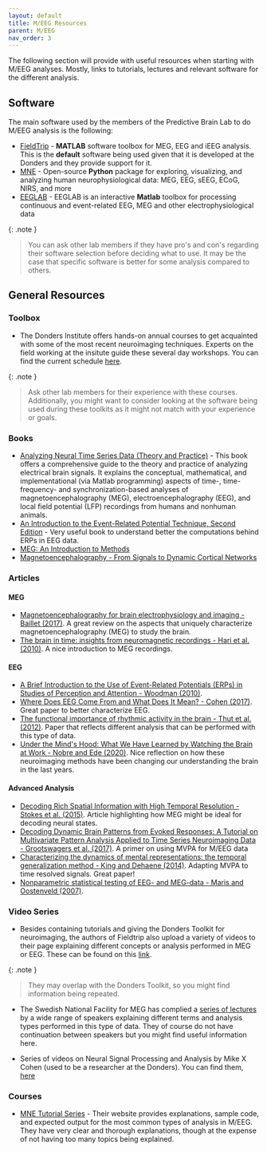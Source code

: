 ```yaml
---
layout: default
title: M/EEG Resources
parent: M/EEG
nav_order: 3
---
```


The following section will provide with useful resources when starting with M/EEG analyses. Mostly, links to tutorials, lectures and relevant software for the different analysis.

## Software

The main software used by the members of the Predictive Brain Lab to do M/EEG analysis is the following:
* [FieldTrip](https://www.fieldtriptoolbox.org/) - **MATLAB** software toolbox for MEG, EEG and iEEG analysis. This is the **default** software being used given that it is developed at the Donders and they provide support for it.
* [MNE](https://mne.tools/stable/index.html#) - Open-source **Python** package for exploring, visualizing, and analyzing human neurophysiological data: MEG, EEG, sEEG, ECoG, NIRS, and more
* [EEGLAB](https://sccn.ucsd.edu/eeglab/index.php) - EEGLAB is an interactive **Matlab** toolbox for processing continuous and event-related EEG, MEG and other electrophysiological data

{: .note }
> You can ask other lab members if they have pro's and con's regarding their software selection before deciding what to use. It may be the case that specific software is better for some analysis compared to others. 

## General Resources

### Toolbox
 - The Donders Institute offers hands-on annual courses to get acquainted with some of the most recent neuroimaging techniques. Experts on the field working at the insitute guide these several day workshops. 
You can find the current schedule [here](https://www.ru.nl/en/donders-institute/services/donders-toolkits).

{: .note }
> Ask other lab members for their experience with these courses. Additionally, you might want to consider looking at the software being used during these toolkits as it might not match with your experience or goals.

### Books
* [Analyzing Neural Time Series Data (Theory and Practice)](https://mitpress.mit.edu/9780262019873/analyzing-neural-time-series-data/)  - This book offers a comprehensive guide to the theory and practice of analyzing electrical brain signals. It explains the conceptual, mathematical, and implementational (via Matlab programming) aspects of time-, time-frequency- and synchronization-based analyses of magnetoencephalography (MEG), electroencephalography (EEG), and local field potential (LFP) recordings from humans and nonhuman animals.
* [An Introduction to the Event-Related Potential Technique, Second Edition](https://mitpress.mit.edu/9780262525855/an-introduction-to-the-event-related-potential-technique/) - Very useful book to understand better the computations behind ERPs in EEG data.
* [MEG: An Introduction to Methods](https://academic.oup.com/book/9980)
* [Magnetoencephalography - From Signals to Dynamic Cortical Networks](https://link.springer.com/book/10.1007/978-3-642-33045-2)

### Articles
#### MEG
* [Magnetoencephalography for brain electrophysiology and imaging - Baillet (2017)](https://www.nature.com/articles/nn.4504). A great review on the aspects that uniquely characterize magnetoencephalography (MEG) to study the brain.
* [The brain in time: insights from neuromagnetic recordings - Hari et al. (2010)](https://nyaspubs.onlinelibrary.wiley.com/doi/full/10.1111/j.1749-6632.2010.05438.x). A nice introduction to MEG recordings.
 
#### EEG
* [A Brief Introduction to the Use of Event-Related Potentials (ERPs) in Studies of Perception and Attention - Woodman (2010)](https://www.ncbi.nlm.nih.gov/pmc/articles/PMC3816929/).
* [Where Does EEG Come From and What Does It Mean? - Cohen (2017)](https://www.sciencedirect.com/science/article/pii/S0166223617300243?via%3Dihub). Great paper to better characterize EEG.
* [The functional importance of rhythmic activity in the brain - Thut et al. (2012)](https://pubmed.ncbi.nlm.nih.gov/22917517/). Paper that reflects different analysis that can be performed with this type of data.
* [Under the Mind's Hood: What We Have Learned by Watching the Brain at Work - Nobre and Ede (2020)](https://www.jneurosci.org/content/40/1/89). Nice reflection on how these neuroimaging methods have been changing our understanding the brain in the last years.

#### Advanced Analysis
* [Decoding Rich Spatial Information with High Temporal Resolution - Stokes et al. (2015)](https://www.sciencedirect.com/science/article/pii/S1364661315002077). Article highlighting how MEG might be ideal for decoding neural states.
* [Decoding Dynamic Brain Patterns from Evoked Responses: A Tutorial on Multivariate Pattern Analysis Applied to Time Series Neuroimaging Data - Grootswagers et al. (2017)](https://pubmed.ncbi.nlm.nih.gov/27779910/). A primer on using MVPA for M/EEG data
* [Characterizing the dynamics of mental representations: the temporal generalization method - King and Dehaene (2014)](https://www.sciencedirect.com/science/article/pii/S1364661314000199?via%3Dihub). Adapting MVPA to time resolved signals. Great paper!
* [Nonparametric statistical testing of EEG- and MEG-data - Maris and Oostenveld (2007)](https://www.sciencedirect.com/science/article/pii/S0165027007001707?via%3Dihub).

### Video Series

- Besides containing tutorials and giving the Donders Toolkit for neuroimaging, the authors of Fieldtrip also upload a variety of videos to their page explaining different concepts or analysis performed in MEG or EEG. These can be found on this [link](https://www.fieldtriptoolbox.org/video/).

{: .note }
> They may overlap with the Donders Toolkit, so you might find information being repeated.

- The Swedish National Facility for MEG has complied a [series of lectures](https://natmeg.se/learnaboutmeg/meglectures/) by a wide range of speakers explaining different terms and analysis types performed in this type of data. They of course do not have continuation between speakers but you might find useful information here.

- Series of videos on Neural Signal Processing and Analysis by Mike X Cohen (used to be a researcher at the Donders). You can find them, [here](https://www.youtube.com/playlist?list=PLn0OLiymPak0t1moK3sn4Sl1seXlEOPHT)

### Courses

- [MNE Tutorial Series](https://mne.tools/stable/auto_tutorials/index.html) - Their website provides explanations, sample code, and expected output for the most common types of analysis in M/EEG. They have very clear and thorough explanations, though at the expense of not having too many topics being explained. 
